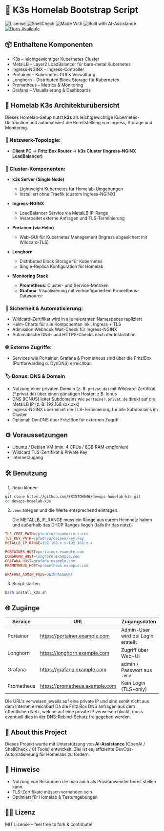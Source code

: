 # 🚀 K3s Homelab Bootstrap Script

![License](https://img.shields.io/github/license/sristow646/devops-homelab-k3s)
![ShellCheck](https://github.com/sristow646/devops-homelab-k3s/actions/workflows/shellcheck.yml/badge.svg)
![Made With](https://img.shields.io/badge/Made%20with-Bash-blue)
![Built with AI-Assistance](https://img.shields.io/badge/Built%20with-AI--Assistance-blueviolet?style=flat-square)
[![Docs Available](https://img.shields.io/badge/Docs-Available-blue?style=flat-square)](docs/)


## 📦 Enthaltene Komponenten

- K3s – leichtgewichtiger Kubernetes Cluster
- MetalLB – Layer2 LoadBalancer für bare-metal Kubernetes
- Ingress-NGINX – Ingress-Controller
- Portainer – Kubernetes GUI & Verwaltung
- Longhorn – Distributed Block Storage für Kubernetes
- Prometheus – Metrics & Monitoring
- Grafana – Visualisierung & Dashboards
## 🏡 Homelab K3s Architekturübersicht

Dieses Homelab-Setup nutzt **k3s** als leichtgewichtige Kubernetes-Distribution und automatisiert die Bereitstellung von Ingress, Storage und Monitoring.

### 🔗 Netzwerk-Topologie:
- **Client PC** → **Fritz!Box Router** → **k3s Cluster (Ingress-NGINX LoadBalancer)**

### 🧩 Cluster-Komponenten:
- **k3s Server (Single Node)**  
  - Lightweight Kubernetes für Homelab-Umgebungen
  - Installiert ohne Traefik (custom Ingress-NGINX)

- **Ingress-NGINX**
  - LoadBalancer Service via MetalLB IP-Range
  - Verarbeitet externe Anfragen und TLS-Terminierung

- **Portainer (via Helm)**
  - Web-GUI für Kubernetes Management (Ingress abgesichert mit Wildcard-TLS)

- **Longhorn**
  - Distributed Block Storage für Kubernetes
  - Single-Replica Konfiguration für Homelab

- **Monitoring Stack**
  - **Prometheus**: Cluster- und Service-Metriken
  - **Grafana**: Visualisierung mit vorkonfiguriertem Prometheus-Datasource

### 🔐 Sicherheit & Automatisierung:
- Wildcard-Zertifikat wird in alle relevanten Namespaces repliziert
- Helm-Charts für alle Komponenten inkl. Ingress + TLS
- Admission Webhook Wait-Check für Ingress-NGINX
- Automatische DNS- und HTTPS-Checks nach der Installation

### 🌐 Externe Zugriffe:
- Services wie Portainer, Grafana & Prometheus sind über die Fritz!Box (Portforwarding o. DynDNS) erreichbar.

### 🏷️ Bonus: DNS & Domain
- Nutzung einer privaten Domain (z. B. `privat.de`) mit Wildcard-Zertifikat (*.privat.de) über einen günstigen Hoster: z.B. Ionus
- DNS (IONUS) leitet Subdomains wie `portainer.privat.de` direkt auf die MetalLB IP (z. B. 192.168.xxx.xxx)
- Ingress-NGINX übernimmt die TLS-Terminierung für alle Subdomains im Cluster
- Optional: DynDNS über Fritz!Box für externen Zugriff




## ⚙️ Voraussetzungen

- Ubuntu / Debian VM (min. 4 CPUs / 8GB RAM empfohlen)
- Wildcard TLS-Zertifikat & Private Key
- Internetzugang

## 🛠️ Benutzung

1. Repo klonen

```bash
git clone https://github.com/SRISTOW646/devops-homelab-k3s.git
cd devops-homelab-k3s
```

2. `.env` anlegen und die Werte entsprechend eintragen.

   Die METALLB_IP_RANGE muss ein Range aus eurem Heimnetz haben und außerhalb des DHCP Ranges liegen (falls ihr das nutzt)

```ini
TLS_CERT_PATH=/pfad/zu/deinem/cert.crt
TLS_KEY_PATH=/pfad/zu/deinem/key.key
METALLB_IP_RANGE=192.168.x.x-192.168.x.x

PORTAINER_HOST=portainer.example.com
LONGHORN_HOST=longhorn.example.com
GRAFANA_HOST=grafana.example.com
PROMETHEUS_HOST=prometheus.example.com

GRAFANA_ADMIN_PASS=DEINPASSWORT
```

3. Script starten

```bash
bash install_k3s.sh
```

## 🌐 Zugänge

| Service      | URL                         | Zugangsdaten                        |
|--------------|-----------------------------|-------------------------------------|
| Portainer    | https://portainer.example.com  | Admin-User wird bei Login erstellt  |
| Longhorn     | https://longhorn.example.com   | Zugriff über Web-UI                 |
| Grafana      | https://grafana.example.com    | admin / Passwort aus `.env`         |
| Prometheus   | https://prometheus.example.com | Kein Login (TLS-only)               |

DIe URL's verweisen jeweils auf eine private IP und sind somit nicht aus dem Internet erreichbar!
Da die Fritz.Box DNS anfragen aus dem öffentlichen Netz, welche auf eine private IP verweisen blockt,
muss eventuell dies in der DNS-Rebind-Schutz freigegeben werden.

## 🤖 About this Project

Dieses Projekt wurde mit Unterstützung von **AI-Assistance** (OpenAI / ShellCheck / CI Tools) entwickelt. Ziel ist es, effiziente DevOps-Automatisierung für Homelabs zu fördern.

## 📝 Hinweise
- Nutzung von Resourcen die man auch als Privatanwender bereit stellen kann.
- TLS-Zertifikate müssen vorhanden sein
- Optimiert für Homelab & Testumgebungen

## 🧑‍💻 Lizenz
MIT License – feel free to fork & contribute!